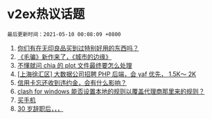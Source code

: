 # v2ex热议话题

`最后更新时间：2021-05-10 00:08:09 +0800`

1. [你们有在无印良品买到过特别好用的东西吗？](https://www.v2ex.com/t/775799)
1. [《毛骗》新作来了，《城市的边缘》](https://www.v2ex.com/t/775785)
1. [不懂就问 chia 的 plot 文件最终要怎么处理](https://www.v2ex.com/t/775778)
1. [[上海徐汇区] 大数据公司招聘 PHP 后端，会 yaf 优先， 1.5K～ 2K](https://www.v2ex.com/t/775798)
1. [信用卡忘还收到违约金，会有什么影响？](https://www.v2ex.com/t/775816)
1. [clash for windows 能否设置本地的规则以覆盖代理商那里来的规则？](https://www.v2ex.com/t/775773)
1. [买手机](https://www.v2ex.com/t/775855)
1. [30 岁辞职后，，，](https://www.v2ex.com/t/775765)


